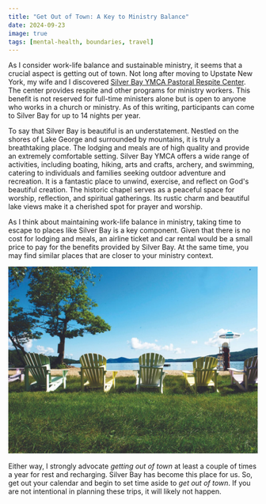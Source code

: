 ```yaml
---
title: "Get Out of Town: A Key to Ministry Balance"
date: 2024-09-23
image: true
tags: [mental-health, boundaries, travel]
---
```


As I consider work-life balance and sustainable ministry, it seems that a crucial aspect is getting out of town. Not long after moving to Upstate New York, my wife and I discovered [Silver Bay YMCA Pastoral Respite Center](https://silverbay.org/respite/). The center provides respite and other programs for ministry workers. This benefit is not reserved for full-time ministers alone but is open to anyone who works in a church or ministry. As of this writing, participants can come to Silver Bay for up to 14 nights per year.

To say that Silver Bay is beautiful is an understatement. Nestled on the shores of Lake George and surrounded by mountains, it is truly a breathtaking place. The lodging and meals are of high quality and provide an extremely comfortable setting. Silver Bay YMCA offers a wide range of activities, including boating, hiking, arts and crafts, archery, and swimming, catering to individuals and families seeking outdoor adventure and recreation. It is a fantastic place to unwind, exercise, and reflect on God's beautiful creation. The historic chapel serves as a peaceful space for worship, reflection, and spiritual gatherings. Its rustic charm and beautiful lake views make it a cherished spot for prayer and worship.

As I think about maintaining work-life balance in ministry, taking time to escape to places like Silver Bay is a key component. Given that there is no cost for lodging and meals, an airline ticket and car rental would be a small price to pay for the benefits provided by Silver Bay. At the same time, you may find similar places that are closer to your ministry context.

![Chairs](/images/Chairs-24.JPG)

Either way, I strongly advocate *getting out of town* at least a couple of times a year for rest and recharging. Silver Bay has become this place for us. So, get out your calendar and begin to set time aside to *get out of town*. If you are not intentional in planning these trips, it will likely not happen.

